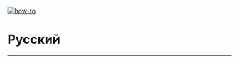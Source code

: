 [![how-to](https://img.shields.io/badge/select-language-blue.svg)](https://github.com/fRead-dev/info/master/README.md)
# Русский

---

